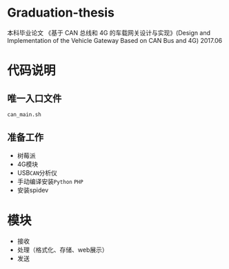 # Graduation-thesis

本科毕业论文 《基于 CAN 总线和 4G 的车载网关设计与实现》(Design and Implementation of the Vehicle Gateway Based on CAN Bus and 4G) 2017.06

# 代码说明

## 唯一入口文件

`can_main.sh`

## 准备工作

* 树莓派
* 4G模块
* USB`CAN`分析仪
* 手动编译安装`Python` `PHP`
* 安装spidev

# 模块

* 接收
* 处理（格式化、存储、web展示）
* 发送
